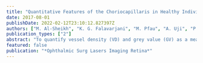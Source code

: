 ```yaml
---
title: "Quantitative Features of the Choriocapillaris in Healthy Individuals Using Swept-Source Optical Coherence Tomography Angiography"
date: 2017-08-01
publishDate: 2022-02-12T23:10:12.827397Z
authors: ["M. Al-Sheikh", "K. G. Falavarjani", "M. Pfau", "A. Uji", "P. P. Le", "S. R. Sadda"]
publication_types: ["2"]
abstract: "To quantify vessel density (VD) and grey value (GV) as a measure of flow in the choriocapillaris (CC) in healthy subjects with optical coherence tomography angiography (OCTA). In this prospective, noncomparative case series, 3 mm × 3 mm OCTA images of 36 eyes of 22 healthy individuals were obtained using a swept-source instrument. VD and GV levels were calculated on CC en face slabs in the central 1-mm (subfoveal field) and surrounding 2.5-mm parafoveal ring. VD was calculated as a ratio of vessel area over nonvessel area following image binarization. GV was computed as the mean, un-normalized greyscale intensity value for all pixels in the region of interest. For each eye, the procedure was repeated 1 minute to 2 minutes later and intersession repeatability was analyzed. The choroidal thickness (CT) was automatically measured in the subfoveal and parafoveal regions and compared to VD and GV values. The VD ratio and GV was lower in the subfoveal field than in the parafoveal four sectors. The intersession intraclass correlation coefficients were high for both VD and GV measurements. There was no correlation observed between CT and VD or GV. Quantitative metrics can be obtained from CC OCTA en face images. These values show moderate to good intersession repeatability. These normative data may be of value as a reference of comparison in future studies of eyes with disease. [Ophthalmic Surg Lasers Imaging Retina. 2017;48:623-631.]."
featured: false
publication: "*Ophthalmic Surg Lasers Imaging Retina*"
---
```



